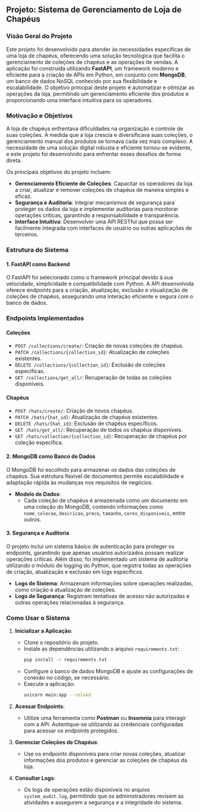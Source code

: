 ## Projeto: Sistema de Gerenciamento de Loja de Chapéus

### Visão Geral do Projeto

Este projeto foi desenvolvido para atender às necessidades específicas de uma loja de chapéus, oferecendo uma solução tecnológica que facilita o gerenciamento de coleções de chapéus e as operações de vendas. A aplicação foi construída utilizando **FastAPI**, um framework moderno e eficiente para a criação de APIs em Python, em conjunto com **MongoDB**, um banco de dados NoSQL conhecido por sua flexibilidade e escalabilidade. O objetivo principal deste projeto é automatizar e otimizar as operações da loja, permitindo um gerenciamento eficiente dos produtos e proporcionando uma interface intuitiva para os operadores.

### Motivação e Objetivos

A loja de chapéus enfrentava dificuldades na organização e controle de suas coleções. À medida que a loja crescia e diversificava suas coleções, o gerenciamento manual dos produtos se tornava cada vez mais complexo. A necessidade de uma solução digital robusta e eficiente tornou-se evidente, e este projeto foi desenvolvido para enfrentar esses desafios de forma direta.

Os principais objetivos do projeto incluem:

- **Gerenciamento Eficiente de Coleções**: Capacitar os operadores da loja a criar, atualizar e remover coleções de chapéus de maneira simples e eficaz.
- **Segurança e Auditoria**: Integrar mecanismos de segurança para proteger os dados da loja e implementar auditorias para monitorar operações críticas, garantindo a responsabilidade e transparência.
- **Interface Intuitiva**: Desenvolver uma API RESTful que possa ser facilmente integrada com interfaces de usuário ou outras aplicações de terceiros.

### Estrutura do Sistema

#### 1. **FastAPI como Backend**

O FastAPI foi selecionado como o framework principal devido à sua velocidade, simplicidade e compatibilidade com Python. A API desenvolvida oferece endpoints para a criação, atualização, exclusão e visualização de coleções de chapéus, assegurando uma interação eficiente e segura com o banco de dados.

### Endpoints Implementados

#### **Coleções**

- `POST /collections/create/`: Criação de novas coleções de chapéus.
- `PATCH /collections/{collection_id}`: Atualização de coleções existentes.
- `DELETE /collections/{collection_id}`: Exclusão de coleções específicas.
- `GET /collections/get_all/`: Recuperação de todas as coleções disponíveis.

#### **Chapéus**

- `POST /hats/create/`: Criação de novos chapéus.
- `PATCH /hats/{hat_id}`: Atualização de chapéus existentes.
- `DELETE /hats/{hat_id}`: Exclusão de chapéus específicos.
- `GET /hats/get_all/`: Recuperação de todos os chapéus disponíveis.
- `GET /hats/collection/{collection_id}`: Recuperação de chapéus por coleção específica.

#### 2. **MongoDB como Banco de Dados**

O MongoDB foi escolhido para armazenar os dados das coleções de chapéus. Sua estrutura flexível de documentos permite escalabilidade e adaptação rápida às mudanças nos requisitos de negócios.

- **Modelo de Dados**:
  - Cada coleção de chapéus é armazenada como um documento em uma coleção do MongoDB, contendo informações como `nome_colecao`, `descricao`, `preco`, `tamanho`, `cores_disponiveis`, entre outros.

#### 3. **Segurança e Auditoria**

O projeto inclui um sistema básico de autenticação para proteger os endpoints, garantindo que apenas usuários autorizados possam realizar operações críticas. Além disso, foi implementado um sistema de auditoria utilizando o módulo de logging do Python, que registra todas as operações de criação, atualização e exclusão em logs específicos.

- **Logs de Sistema**: Armazenam informações sobre operações realizadas, como criação e atualização de coleções.
- **Logs de Segurança**: Registram tentativas de acesso não autorizadas e outras operações relacionadas à segurança.

### Como Usar o Sistema

1. **Inicializar a Aplicação**:

   - Clone o repositório do projeto.
   - Instale as dependências utilizando o arquivo `requirements.txt`:
     ```bash
     pip install -r requirements.txt
     ```
   - Configure o banco de dados MongoDB e ajuste as configurações de conexão no código, se necessário.
   - Execute a aplicação:
     ```bash
     uvicorn main:app --reload
     ```

2. **Acessar Endpoints**:

   - Utilize uma ferramenta como **Postman** ou **Insomnia** para interagir com a API. Autentique-se utilizando as credenciais configuradas para acessar os endpoints protegidos.

3. **Gerenciar Coleções de Chapéus**:

   - Use os endpoints disponíveis para criar novas coleções, atualizar informações dos produtos e gerenciar as coleções de chapéus da loja.

4. **Consultar Logs**:

   - Os logs de operações estão disponíveis no arquivo `system_audit.log`, permitindo que os administradores revisem as atividades e assegurem a segurança e a integridade do sistema.
